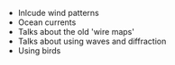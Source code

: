 - Inlcude wind patterns
- Ocean currents
- Talks about the old 'wire maps'
- Talks about using waves and diffraction
- Using birds
